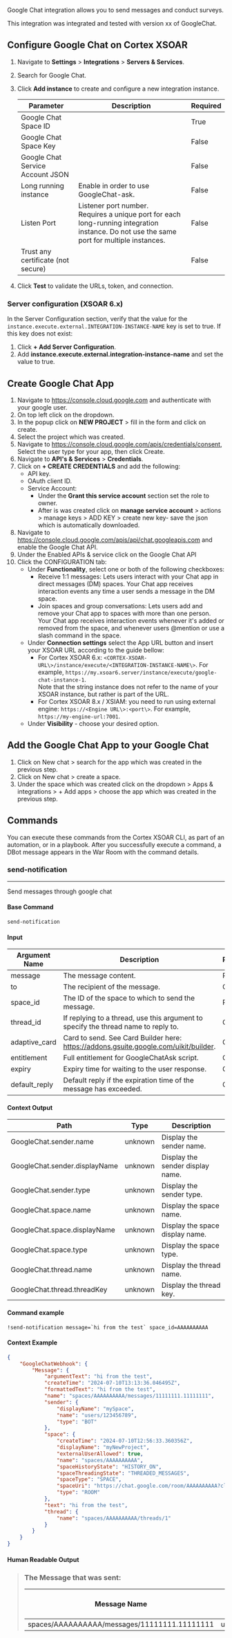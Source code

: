 Google Chat integration allows you to send messages and conduct surveys.

This integration was integrated and tested with version xx of GoogleChat.

## Configure Google Chat on Cortex XSOAR

1. Navigate to **Settings** > **Integrations** > **Servers & Services**.
2. Search for Google Chat.
3. Click **Add instance** to create and configure a new integration instance.

    | **Parameter** | **Description** | **Required** |
    | --- | --- | --- |
    | Google Chat Space ID |  | True |
    | Google Chat Space Key |  | False |
    | Google Chat Service Account JSON |  | False |
    | Long running instance | Enable in order to use GoogleChat-ask. | False |
    | Listen Port | Listener port number.<br/> Requires a unique port for each long-running integration instance. Do not use the same port for multiple instances. | False |
    | Trust any certificate (not secure) |  | False |

4. Click **Test** to validate the URLs, token, and connection.

### Server configuration (XSOAR 6.x)

In the Server Configuration section, verify that the value for the `instance.execute.external.INTEGRATION-INSTANCE-NAME` key is set to true. If this key does not exist:

1. Click **+ Add Server Configuration**.
2. Add **instance.execute.external.integration-instance-name** and set the value to true.

## Create Google Chat App

1. Navigate to https://console.cloud.google.com and authenticate with your google user.
2. On top left click on the dropdown.
3. In the popup click on **NEW PROJECT** > fill in the form and click on create.
4. Select the project which was created.
5. Navigate to https://console.cloud.google.com/apis/credentials/consent, Select the user type for your app, then click Create.
6. Navigate to **API's & Services** > **Credentials**.
7. Click on **+ CREATE CREDENTIALS** and add the following:
    - API key.
    - OAuth client ID.
    - Service Account:
        - Under the **Grant this service account** section set the role to owner.
        - After is was created click on **manage service account** > actions > manage keys > ADD KEY > create new key- save the json which is automatically downloaded.
8. Navigate to https://console.cloud.google.com/apis/api/chat.googleapis.com and enable the Google Chat API.
9. Under the Enabled APIs & service click on the Google Chat API
10. Click the CONFIGURATION tab:
    - Under **Functionality**, select one or both of the following checkboxes:
        - Receive 1:1 messages: Lets users interact with your Chat app in direct messages (DM) spaces. Your Chat app receives interaction events any time a user sends a message in the DM space.
        - Join spaces and group conversations: Lets users add and remove your Chat app to spaces with more than one person. Your Chat app receives interaction events whenever it's added or removed from the space, and whenever users @mention or use a slash command in the space.
    - Under **Connection settings** select the App URL button and insert your XSOAR URL according to the guide bellow:
        - For Cortex XSOAR 6.x: `<CORTEX-XSOAR-URL\>/instance/execute/<INTEGRATION-INSTANCE-NAME\>`. For example, `https://my.xsoar6.server/instance/execute/google-chat-instance-1`.<br/> Note that the string instance does not refer to the name of your XSOAR instance, but rather is part of the URL.
        - For Cortex XSOAR 8.x / XSIAM: you need to run using external engine: `https://<Engine URL\>:<port\>`. For example, `https://my-engine-url:7001`.
    - Under **Visibility** - choose your desired option.

## Add the Google Chat App to your Google Chat
1. Click on New chat > search for the app which was created in the previous step.
2. Click on New chat > create a space.
3. Under the space which was created click on the dropdown > Apps & integrations > + Add apps > choose the app which was created in the previous step.


## Commands

You can execute these commands from the Cortex XSOAR CLI, as part of an automation, or in a playbook.
After you successfully execute a command, a DBot message appears in the War Room with the command details.

### send-notification

***
Send messages through google chat

#### Base Command

`send-notification`

#### Input

| **Argument Name** | **Description** | **Required** |
| --- | --- | --- |
| message | The message content. | Required | 
| to | The recipient of the message. | Optional | 
| space_id | The ID of the space to which to send the message. | Required | 
| thread_id | If replying to a thread, use this argument to specify the thread name to reply to. | Optional | 
| adaptive_card | Card to send. See Card Builder here: https://addons.gsuite.google.com/uikit/builder. | Optional | 
| entitlement | Full entitlement for GoogleChatAsk script. | Optional | 
| expiry | Expiry time for waiting to the user response. | Optional | 
| default_reply | Default reply if the expiration time of the message has exceeded. | Optional | 

#### Context Output

| **Path** | **Type** | **Description** |
| --- | --- | --- |
| GoogleChat.sender.name | unknown | Display the sender name. | 
| GoogleChat.sender.displayName | unknown | Display the sender display name. | 
| GoogleChat.sender.type | unknown | Display the sender type. | 
| GoogleChat.space.name | unknown | Display the space name. | 
| GoogleChat.space.displayName | unknown | Display the space display name. | 
| GoogleChat.space.type | unknown | Display the space type. | 
| GoogleChat.thread.name | unknown | Display the thread name. | 
| GoogleChat.thread.threadKey | unknown | Display the thread key. | 

#### Command example
```!send-notification message=`hi from the test` space_id=AAAAAAAAAA```
#### Context Example
```json
{
    "GoogleChatWebhook": {
        "Message": {
            "argumentText": "hi from the test",
            "createTime": "2024-07-10T13:13:36.046495Z",
            "formattedText": "hi from the test",
            "name": "spaces/AAAAAAAAAA/messages/11111111.11111111",
            "sender": {
                "displayName": "mySpace",
                "name": "users/123456789",
                "type": "BOT"
            },
            "space": {
                "createTime": "2024-07-10T12:56:33.360356Z",
                "displayName": "myNewProject",
                "externalUserAllowed": true,
                "name": "spaces/AAAAAAAAAA",
                "spaceHistoryState": "HISTORY_ON",
                "spaceThreadingState": "THREADED_MESSAGES",
                "spaceType": "SPACE",
                "spaceUri": "https://chat.google.com/room/AAAAAAAAAA?cls=**",
                "type": "ROOM"
            },
            "text": "hi from the test",
            "thread": {
                "name": "spaces/AAAAAAAAAA/threads/1"
            }
        }
    }
}
```

#### Human Readable Output

>### The Message that was sent:
>|Message Name|Sender Name|Sender Display Name|Sender Type|Space Display Name|Space Name|Space Type|Thread Name|
>|---|---|---|---|---|---|---|---|
>| spaces/AAAAAAAAAA/messages/11111111.11111111 | users/12345678 | mySpace | BOT | myNewProject | spaces/AAAAAAAAAA | ROOM | spaces/AAAAAAAAAA/threads/1 |

